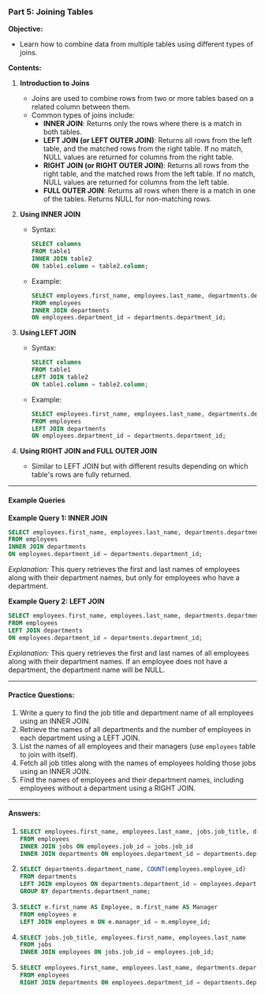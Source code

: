 ### **Part 5: Joining Tables**

**Objective:**  
- Learn how to combine data from multiple tables using different types of joins.

**Contents:**
1. **Introduction to Joins**
   - Joins are used to combine rows from two or more tables based on a related column between them.
   - Common types of joins include:
     - **INNER JOIN**: Returns only the rows where there is a match in both tables.
     - **LEFT JOIN (or LEFT OUTER JOIN)**: Returns all rows from the left table, and the matched rows from the right table. If no match, NULL values are returned for columns from the right table.
     - **RIGHT JOIN (or RIGHT OUTER JOIN)**: Returns all rows from the right table, and the matched rows from the left table. If no match, NULL values are returned for columns from the left table.
     - **FULL OUTER JOIN**: Returns all rows when there is a match in one of the tables. Returns NULL for non-matching rows.

2. **Using INNER JOIN**
   - Syntax:
     ```sql
     SELECT columns
     FROM table1
     INNER JOIN table2
     ON table1.column = table2.column;
     ```
   - Example:
     ```sql
     SELECT employees.first_name, employees.last_name, departments.department_name
     FROM employees
     INNER JOIN departments
     ON employees.department_id = departments.department_id;
     ```

3. **Using LEFT JOIN**
   - Syntax:
     ```sql
     SELECT columns
     FROM table1
     LEFT JOIN table2
     ON table1.column = table2.column;
     ```
   - Example:
     ```sql
     SELECT employees.first_name, employees.last_name, departments.department_name
     FROM employees
     LEFT JOIN departments
     ON employees.department_id = departments.department_id;
     ```

4. **Using RIGHT JOIN and FULL OUTER JOIN**
   - Similar to LEFT JOIN but with different results depending on which table's rows are fully returned.

---

#### **Example Queries**

**Example Query 1: INNER JOIN**
```sql
SELECT employees.first_name, employees.last_name, departments.department_name
FROM employees
INNER JOIN departments
ON employees.department_id = departments.department_id;
```
*Explanation:* This query retrieves the first and last names of employees along with their department names, but only for employees who have a department.

**Example Query 2: LEFT JOIN**
```sql
SELECT employees.first_name, employees.last_name, departments.department_name
FROM employees
LEFT JOIN departments
ON employees.department_id = departments.department_id;
```
*Explanation:* This query retrieves the first and last names of all employees along with their department names. If an employee does not have a department, the department name will be NULL.

---

#### **Practice Questions:**

1. Write a query to find the job title and department name of all employees using an INNER JOIN.
2. Retrieve the names of all departments and the number of employees in each department using a LEFT JOIN.
3. List the names of all employees and their managers (use `employees` table to join with itself).
4. Fetch all job titles along with the names of employees holding those jobs using an INNER JOIN.
5. Find the names of employees and their department names, including employees without a department using a RIGHT JOIN.

---

#### **Answers:**

1. ```sql
   SELECT employees.first_name, employees.last_name, jobs.job_title, departments.department_name
   FROM employees
   INNER JOIN jobs ON employees.job_id = jobs.job_id
   INNER JOIN departments ON employees.department_id = departments.department_id;
   ```
2. ```sql
   SELECT departments.department_name, COUNT(employees.employee_id) 
   FROM departments
   LEFT JOIN employees ON departments.department_id = employees.department_id
   GROUP BY departments.department_name;
   ```
3. ```sql
   SELECT e.first_name AS Employee, m.first_name AS Manager
   FROM employees e
   LEFT JOIN employees m ON e.manager_id = m.employee_id;
   ```
4. ```sql
   SELECT jobs.job_title, employees.first_name, employees.last_name
   FROM jobs
   INNER JOIN employees ON jobs.job_id = employees.job_id;
   ```
5. ```sql
   SELECT employees.first_name, employees.last_name, departments.department_name
   FROM employees
   RIGHT JOIN departments ON employees.department_id = departments.department_id;
   ```

